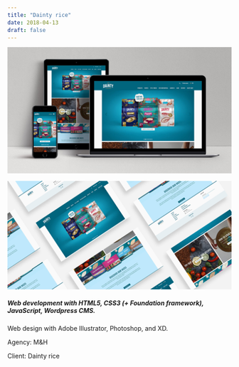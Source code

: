 ```yaml
---
title: "Dainty rice"
date: 2018-04-13
draft: false
---
```


<!-- {{< figure src="dainty-001.jpg" class="web">}}

{{< figure src="dainty-002.jpg" class="web mobile" >}} -->
![image1](web-dainty-001.jpg)

![image2](web-dainty-002.jpg)

##### Web development with HTML5, CSS3 (+ Foundation framework), JavaScript, Wordpress CMS.

Web design with Adobe Illustrator, Photoshop, and XD.

Agency: M&H

Client: Dainty rice